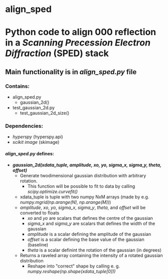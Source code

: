 # align_sped
<h1>Python code to align 000 reflection in a <i>Scanning Precession Electron Diffraction</i> (SPED) stack</h1>

<h2>Main functionality is in <i>align_sped.py</i> file</h2>

<h3>Contains:</h3>
<ul>
  <li>align_sped.py
    <ul>
      <li>gaussian_2d()</li>
    </ul>
  </li>
  <li>test_gaussian_2d.py
    <ul>
      <li>test_gaussian_2d_size()</li>
    </ul>
  </li>
</ul>

<h3>Dependencies:</h3>
<ul>
<li><i>hyperspy</i> (hyperspy.api)</li>
<li><i>scikit image</i> (skimage)</li>
</ul>



<h4><i>align_sped.py</i> defines:</h4>
<ul>
  <li><i><b>gaussian_2d(xdata_tuple, amplitude, xo, yo, sigma_x, sigma_y, theta, offset)</b></i>
    <ul>
      <li>Generate twodimensional gaussian distribution with arbitrary rotation.
        <ul>
          <li>This function will be possible to fit to data by calling <i>scipy.optimize.curvefit()</i></li>
        </ul>
      </li>
      <li>xdata_tuple is tuple with two numpy NxM arrays (made by e.g. <i>numpy.mgrid(np.arange(N), np.arange(M))</i>)</li>
      <li><i>amplitude</i>, <i>xo</i>, <i>yo</i>, <i>sigma_x</i>, <i>sigma_y</i>, <i>theta</i>, and <i>offset</i> will be converted to floats
        <ul>
          <li><i>xo</i> and <i>yo</i> are scalars that defines the centre of the gaussian</li>
          <li><i>sigma_x</i> and <i>sigma_y</i> are scalars that defines the width of the gaussian</li>
          <li><i>amplitude</i> is a scalar defining the amplitude of the gaussian</li>
          <li><i>offset</i> is a scalar defining the base value of the gaussian (baseline)</li>
          <li><i>theta</i> is a scalar definint the rotation of the gaussian (in degrees)</li>
          </ul>
      </li>
      <li>Returns a raveled array containing the intensity of a rotated gaussian distribution
        <ul>
          <li>Reshape into "correct" shape by calling e. g. <i>numpy.reshape(np.shape(xdata_tuple[0]))</i></li>
        </ul>
      </li>
    </ul>
  </li>    
</ul>


